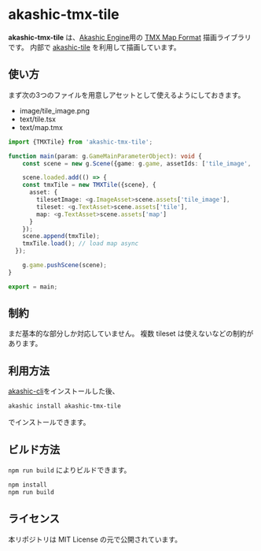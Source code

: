 # akashic-tmx-tile

**akashic-tmx-tile** は、[Akashic Engine](https://github.com/akashic-games/akashic-engine)用の [TMX Map Format](http://docs.mapeditor.org/en/latest/reference/tmx-map-format/) 描画ライブラリです。
内部で [akashic-tile](https://github.com/akashic-games/akashic-tile) を利用して描画しています。

## 使い方
まず次の3つのファイルを用意しアセットとして使えるようにしておきます。
- image/tile_image.png
- text/tile.tsx
- text/map.tmx

```typescript
import {TMXTile} from 'akashic-tmx-tile';

function main(param: g.GameMainParameterObject): void {
	const scene = new g.Scene({game: g.game, assetIds: ['tile_image', 'tile', 'map']});

	scene.loaded.add(() => {
    const tmxTile = new TMXTile({scene}, {
      asset: {
        tilesetImage: <g.ImageAsset>scene.assets['tile_image'],
        tileset: <g.TextAsset>scene.assets['tile'],
        map: <g.TextAsset>scene.assets['map']
      }
    });
    scene.append(tmxTile);
    tmxTile.load(); // load map async
  });

	g.game.pushScene(scene);
}

export = main;
```

## 制約
まだ基本的な部分しか対応していません。
複数 tileset は使えないなどの制約があります。

## 利用方法

[akashic-cli](https://github.com/akashic-games/akashic-cli)をインストールした後、

```sh
akashic install akashic-tmx-tile
```

でインストールできます。

## ビルド方法

`npm run build` によりビルドできます。

```sh
npm install
npm run build
```

## ライセンス
本リポジトリは MIT License の元で公開されています。
